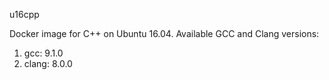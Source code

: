 u16cpp

Docker image for C++ on Ubuntu 16.04. Available GCC and Clang versions:

   1. gcc: 9.1.0
   2. clang: 8.0.0
